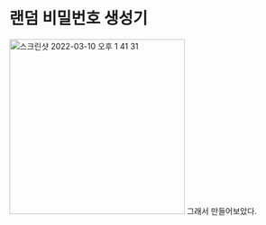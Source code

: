 # 랜덤 비밀번호 생성기
<img width="311" alt="스크린샷 2022-03-10 오후 1 41 31" src="https://user-images.githubusercontent.com/44293278/157590959-7fef0349-8270-4cda-a9ce-579976c42a32.png">
그래서 만들어보았다.
